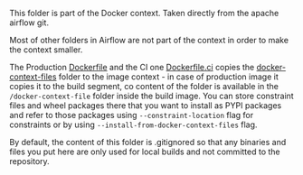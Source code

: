 This folder is part of the Docker context.
Taken directly from the apache airflow git.


Most of other folders in Airflow are not part of the context in order to make the context smaller.

The Production [Dockerfile](../Dockerfile) and the CI one [Dockerfile.ci](../Dockerfile.ci) copies
the [docker-context-files](.) folder to the image context - in case of production image it copies it to
the build segment, co content of the folder is available in the `/docker-context-file` folder inside
the build image. You can store constraint files and wheel
packages there that you want to install as PYPI packages and refer to those packages using
`--constraint-location` flag for constraints or by using `--install-from-docker-context-files` flag.

By default, the content of this folder is .gitignored so that any binaries and files you put here are only
used for local builds and not committed to the repository.